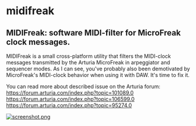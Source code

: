 # midifreak
## MIDIFreak: software MIDI-filter for MicroFreak clock messages.

MIDIFreak is a small cross-platform utility that filters the MIDI-clock messages transmitted by the Arturia MicroFreak in arpeggiator and sequencer modes. As I can see, you've probably also been demotivated by MicroFreak's MIDI-clock behavior when using it with DAW. It's time to fix it.

You can read more about described issue on the Arturia forum:
https://forum.arturia.com/index.php?topic=101089.0
https://forum.arturia.com/index.php?topic=106599.0
https://forum.arturia.com/index.php?topic=95274.0

[![screenshot.png](https://i.postimg.cc/W1J8gpCT/screenshot.png)](https://postimg.cc/RW4wzmvD)
